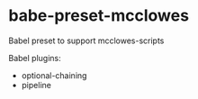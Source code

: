 # babe-preset-mcclowes

Babel preset to support mcclowes-scripts

Babel plugins:
+ optional-chaining
+ pipeline